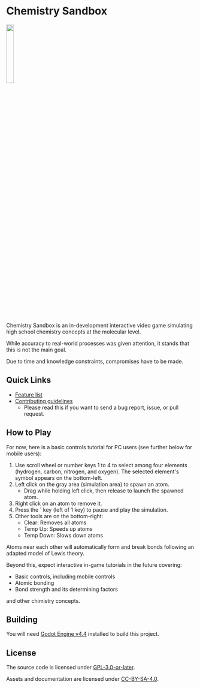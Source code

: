 # Chemistry Sandbox

<img width=20% src="img/reaction-anim.gif">

Chemistry Sandbox is an in-development interactive video game simulating high school chemistry concepts at the molecular level.

While accuracy to real-world processes was given attention, it stands that this is not the main goal.

Due to time and knowledge constraints, compromises have to be made.

## Quick Links

- [Feature list](FEATURES.md)
- [Contributing guidelines](CONTRIBUTING.md)
	- Please read this if you want to send a bug report, issue, or pull request.

## How to Play

For now, here is a basic controls tutorial for PC users (see further below for mobile users):

1. Use scroll wheel or number keys 1 to 4 to select among four elements (hydrogen, carbon, nitrogen, and oxygen). The selected element's symbol appears on the bottom-left.
2. Left click on the gray area (simulation area) to spawn an atom.
	- Drag while holding left click, then release to launch the spawned atom.
3. Right click on an atom to remove it.
4. Press the \` key (left of 1 key) to pause and play the simulation.
5. Other tools are on the bottom-right:
	- Clear: Removes all atoms
	- Temp Up: Speeds up atoms
	- Temp Down: Slows down atoms

Atoms near each other will automatically form and break bonds following an adapted model of Lewis theory.

Beyond this, expect interactive in-game tutorials in the future covering:
- Basic controls, including mobile controls
- Atomic bonding
- Bond strength and its determining factors

and other chimistry concepts.

## Building

You will need [Godot Engine v4.4](https://godotengine.org/download/archive/4.4-stable) installed to build this project.

## License

The source code is licensed under [GPL-3.0-or-later](https://www.gnu.org/licenses/gpl-3.0).

Assets and documentation are licensed under [CC-BY-SA-4.0](https://creativecommons.org/licenses/by-sa/4.0).
